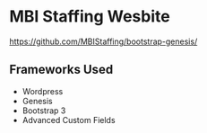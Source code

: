 MBI Staffing Wesbite 
=================
https://github.com/MBIStaffing/bootstrap-genesis/

Frameworks Used
----------------------------------
- Wordpress
- Genesis 
- Bootstrap 3
- Advanced Custom Fields
